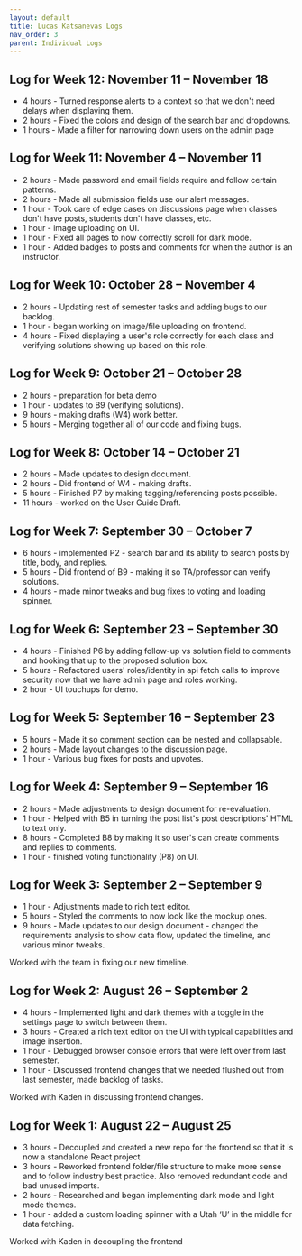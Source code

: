 ```yaml
---
layout: default
title: Lucas Katsanevas Logs
nav_order: 3
parent: Individual Logs
---
```

## Log for Week 12:  November 11 – November 18

- 4 hours - Turned response alerts to a context so that we don't need delays when displaying them.
- 2 hours - Fixed the colors and design of the search bar and dropdowns.
- 1 hours - Made a filter for narrowing down users on the admin page


## Log for Week 11:  November 4 – November 11

- 2 hours - Made password and email fields require and follow certain patterns.
- 2 hours - Made all submission fields use our alert messages.
- 1 hour - Took care of edge cases on discussions page when classes don't have posts, students don't have classes, etc.
- 1 hour - image uploading on UI.
- 1 hour - Fixed all pages to now correctly scroll for dark mode.
- 1 hour - Added badges to posts and comments for when the author is an instructor.

## Log for Week 10:  October 28 – November 4

- 2 hours - Updating rest of semester tasks and adding bugs to our backlog.
- 1 hour - began working on image/file uploading on frontend.
- 4 hours - Fixed displaying a user's role correctly for each class and verifying solutions showing up based on this role.

## Log for Week 9:  October 21 – October 28

- 2 hours - preparation for beta demo
- 1 hour - updates to B9 (verifying solutions).
- 9 hours - making drafts (W4) work better.
- 5 hours - Merging together all of our code and fixing bugs.

## Log for Week 8:  October 14 – October 21

- 2 hours - Made updates to design document.
- 2 hours - Did frontend of W4 - making drafts.
- 5 hours - Finished P7 by making tagging/referencing posts possible.
- 11 hours - worked on the User Guide Draft. 

## Log for Week 7:  September 30 – October 7

- 6 hours - implemented P2 - search bar and its ability to search posts by title, body, and replies.
- 5 hours - Did frontend of B9 - making it so TA/professor can verify solutions.
- 4 hours - made minor tweaks and bug fixes to voting and loading spinner.


## Log for Week 6:  September 23 – September 30

- 4 hours - Finished P6 by adding follow-up vs solution field to comments and hooking that up to the proposed solution box. 
- 5 hours - Refactored users' roles/identity in api fetch calls to improve security now that we have admin page and roles working.
- 2 hour - UI touchups for demo.

## Log for Week 5:  September 16 – September 23

- 5 hours - Made it so comment section can be nested and collapsable.
- 2 hours - Made layout changes to the discussion page.
- 1 hour - Various bug fixes for posts and upvotes.

## Log for Week 4:  September 9 – September 16

- 2 hours - Made adjustments to design document for re-evaluation.
- 1 hour - Helped with B5 in turning the post list's post descriptions' HTML to text only.
- 8 hours - Completed B8 by making it so user's can create comments and replies to comments.
- 1 hour - finished voting functionality (P8) on UI.

## Log for Week 3:  September 2 – September 9

- 1 hour - Adjustments made to rich text editor.
- 5 hours - Styled the comments to now look like the mockup ones.
- 9 hours - Made updates to our design document - changed the requirements analysis to show data flow, updated the timeline, and various minor tweaks.

Worked with the team in fixing our new timeline.

## Log for Week 2:  August 26 – September 2
- 4 hours - Implemented light and dark themes with a toggle in the settings page to switch between them. 
- 3 hours - Created a rich text editor on the UI with typical capabilities and image insertion.
- 1 hour - Debugged browser console errors that were left over from last semester.
- 1 hour - Discussed frontend changes that we needed flushed out from last semester, made backlog of tasks.

Worked with Kaden in discussing frontend changes.

## Log for Week 1:  August 22 – August 25

- 3 hours - Decoupled and created a new repo for the frontend so that it is now a standalone React project 
- 3 hours - Reworked frontend folder/file structure to make more sense and to follow industry best practice. Also removed redundant code and bad unused imports.
- 2 hours - Researched and began implementing dark mode and light mode themes.
- 1 hour - added a custom loading spinner with a Utah ‘U’ in the middle for data fetching.

Worked with Kaden in decoupling the frontend
